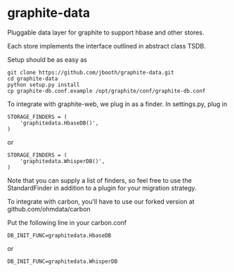 graphite-data
=============

Pluggable data layer for graphite to support hbase and other stores.

Each store implements the interface outlined in abstract class TSDB.

Setup should be as easy as

    git clone https://github.com/jbooth/graphite-data.git
    cd graphite-data
    python setup.py install
    cp graphite-db.conf.example /opt/graphite/conf/graphite-db.conf

To integrate with graphite-web, we plug in as a finder.  In settings.py, plug in

    STORAGE_FINDERS = (
        'graphitedata.HbaseDB()',
    )

or

    STORAGE_FINDERS = (
        'graphitedata.WhisperDB()',
    )

Note that you can supply a list of finders, so feel free to use the StandardFinder in addition to a plugin for your migration strategy.

To integrate with carbon, you'll have to use our forked version at github.com/ohmdata/carbon

Put the following line in your carbon.conf

    DB_INIT_FUNC=graphitedata.HbaseDB

or

    DB_INIT_FUNC=graphitedata.WhisperDB
